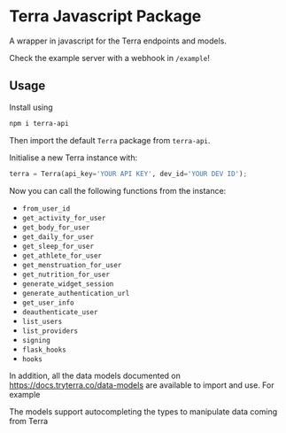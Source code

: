 # Terra Javascript Package

A wrapper in javascript for the Terra endpoints and models.

Check the example server with a webhook in `/example`!
## Usage

Install using

```sh
npm i terra-api
```

Then import the default `Terra` package from `terra-api`.

Initialise a new Terra instance with:

```py
terra = Terra(api_key='YOUR API KEY', dev_id='YOUR DEV ID');
```

Now you can call the following functions from the instance:

- `from_user_id`
- `get_activity_for_user`
- `get_body_for_user`
- `get_daily_for_user`
- `get_sleep_for_user`
- `get_athlete_for_user`
- `get_menstruation_for_user`
- `get_nutrition_for_user`
- `generate_widget_session`
- `generate_authentication_url`
- `get_user_info`
- `deauthenticate_user`
- `list_users`
- `list_providers`
- `signing`
- `flask_hooks`
- `hooks`

In addition, all the data models documented on https://docs.tryterra.co/data-models are available to import and use. For example

The models support autocompleting the types to manipulate data coming from Terra
